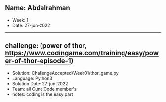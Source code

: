 Name: Abdalrahman
---
- Week: 1
- Date: 27-jun-2022
---
challenge: (power of thor, https://www.codingame.com/training/easy/power-of-thor-episode-1)
---
- Solution: ChallengeAccepted/Week01/thor_game.py
- Language: Python3
- Solution Date: 27-jun-2022
- Team: all CuneiCode member's
- notes: coding is the easy part 
